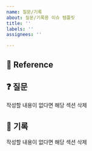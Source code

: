 ```yaml
---
name: 질문/기록
about: 질문/기록용 이슈 템플릿
title: ''
labels: ''
assignees: ''

---
```


## 🔗 Reference

## ❓ 질문
작성할 내용이 없다면 해당 섹션 삭제

## 📌 기록
작성할 내용이 없다면 해당 섹션 삭제
